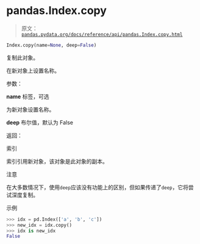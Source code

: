# pandas.Index.copy

> 原文：[`pandas.pydata.org/docs/reference/api/pandas.Index.copy.html`](https://pandas.pydata.org/docs/reference/api/pandas.Index.copy.html)

```py
Index.copy(name=None, deep=False)
```

复制此对象。

在新对象上设置名称。

参数：

**name** 标签，可选

为新对象设置名称。

**deep** 布尔值，默认为 False

返回：

索引

索引引用新对象，该对象是此对象的副本。

注意

在大多数情况下，使用`deep`应该没有功能上的区别，但如果传递了`deep`，它将尝试深度复制。

示例

```py
>>> idx = pd.Index(['a', 'b', 'c'])
>>> new_idx = idx.copy()
>>> idx is new_idx
False 
```
